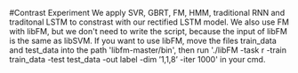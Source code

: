 #Contrast Experiment
We apply SVR, GBRT, FM, HMM, traditional RNN and traditonal LSTM to constrast with our rectified LSTM model.
We also use FM with libFM, but we don't need to write the script, because the input of libFM is the same as libSVM. If you want to use libFM, move the files train_data and test_data into the path 'libfm-master/bin', then run './libFM -task r -train train_data -test test_data -out label -dim ’1,1,8’ -iter 1000' in your cmd. 
